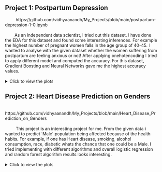 <h2>Project 1: 
 Postpartum Depression</h2>
&nbsp&nbsp&nbsp&nbsp&nbsp&nbsp&nbsp&nbsp https://github.com/vidhyaanandh/My_Projects/blob/main/postpartum-depression-1-0.ipynb <br/><br/>
&nbsp&nbsp&nbsp&nbsp&nbsp&nbsp&nbsp&nbspAs an independent data scientist, I tried out this dataset. I have done the EDA for this dataset and found some interesting inferences. For example the highest number of pregnant women falls in the age group of 40-45. I wanted to analyse with the given dataset whether the women suffering from postpartum are feeling anxious or not! After applying onehotencoding I tried to apply different model and computed the accuracy. For this dataset, Gradient Boosting and Neural Networks gave me the highest accuracy values. <br/><br/>
      
<details>
  <summary>Click to view the plots</summary>
  <img src="https://user-images.githubusercontent.com/125475162/234282952-6f4dc36f-858c-4b59-9253-014876035f9c.png" width="200" height="200">
  <img src="https://user-images.githubusercontent.com/125475162/234283081-82e2c206-d328-4138-b3d8-c7eb9924a273.png" width="200" height="200">
  <img src="https://user-images.githubusercontent.com/125475162/234283110-79b06ba7-945b-4da3-82e0-f1b151c26612.png" width="200" height="200">
  <img src="https://user-images.githubusercontent.com/125475162/234283128-2c925cdd-c4d9-4236-8d84-6ecf1b33b8e3.png" width="200" height="200">
  <img src="https://user-images.githubusercontent.com/125475162/234283315-3070b1ad-566e-4b90-82d0-608832ad258b.png" width="200" height="200">
  <img src="https://user-images.githubusercontent.com/125475162/234283327-000ec6a4-2414-49b4-8177-763db7c24667.png" width="200" height="200">
  <img src="https://user-images.githubusercontent.com/125475162/234283340-3d2c2c8c-91a8-48ae-8601-81086a5940cc.png" width="200" height="200">
  <img src="https://user-images.githubusercontent.com/125475162/234283390-88863698-7bc0-4671-8550-2d1d81414b42.png" width="200" height="200">
  <img src="https://user-images.githubusercontent.com/125475162/234283397-bdd9a52e-e236-4cad-9ca2-edd84b3e00f4.png" width="200" height="200">
  <img src="https://user-images.githubusercontent.com/125475162/234288391-2c532151-9c7d-457c-8f1c-c947e195bac4.png" width="200" height="200">
</details>

<h2>Project 2: 
 Heart Disease Prediction on Genders</h2>
 &nbsp&nbsp&nbsp&nbsp&nbsp&nbsp&nbsp&nbsp https://github.com/vidhyaanandh/My_Projects/blob/main/Heart_Disease_Prediction_on_Genders<br/><br/>
 &nbsp&nbsp&nbsp&nbsp&nbsp&nbsp&nbsp&nbsp  This project is an interesting project for me. From the given data i wanted to predict 'Male' population being affected because of the health habits. For example, if one has Heart disease, smoking, alcohol consumption, race, diabetic whats the chance that one could be a Male. I tried implementing with different algorithms and overall logistic regression and random forest algorithm results looks interesting. <br/><br/>
<details>
  <summary>Click to view the plots</summary>
  <img src="" width="200" height="200">
  <img src="" width="200" height="200">
  <img src="" width="200" height="200">
  <img src="" width="200" height="200">
  <img src="" width="200" height="200">
  <img src="" width="200" height="200">
  <img src="" width="200" height="200">
  <img src="" width="200" height="200">
  <img src="" width="200" height="200">
  <img src="" width="200" height="200">
</details>
